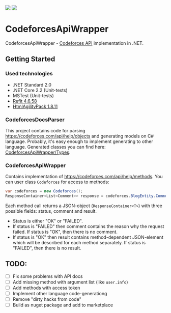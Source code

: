 <a href="https://docs.microsoft.com/en-us/dotnet/standard/net-standard"><img src="https://img.shields.io/badge/.NET%20Standard-2.0-green.svg"></a>
<a href="https://docs.microsoft.com/en-us/dotnet/core/"><img src="https://img.shields.io/badge/.NET%20Core-2.2-green.svg"></a>
# CodeforcesApiWrapper

CodeforcesApiWrapper - [Codeforces API](https://codeforces.com/api/help) implementation in .NET.

## Getting Started
### Used technologies

- .NET Standard 2.0
- .NET Core 2.2 (Unit-tests)
- MSTest (Unit-tests)
- [Refit 4.6.58](https://github.com/reactiveui/refit)
- [HtmlAgilityPack 1.8.11](https://github.com/zzzprojects/html-agility-pack)

### CodeforcesDocsParser

This project contains code for parsing https://codeforces.com/api/help/objects and generating models on C# language. Probably, it's easy enough to implement generating to other language. Generated classes you can find here: [CodeforcesApiWrapper/Types](CodeforcesApiWrapper/Types).


### CodeforcesApiWrapper

Contains implementation of https://codeforces.com/api/help/methods. You can user class `Codeforces` for access to methods:
```C#
var codeforces = new Codeforces();
ResponseContainer<List<Comment>> response = codeforces.BlogEntity.Comments(79).Result;
```
Each method call returns a JSON-object (`ResponseContainer<T>`) with three possible fields: status, comment and result.

- Status is either "OK" or "FAILED".
- If status is "FAILED" then comment contains the reason why the request failed. If status is "OK", then there is no comment.
- If status is "OK" then result contains method-dependent JSON-element which will be described for each method separately. If status is "FAILED", then there is no result.

## TODO:

- [ ] Fix some problems with API docs
- [ ] Add missing method with argument list (like `user.info`)
- [ ] Add methods with access token
- [ ] Implement other language code-generationg
- [ ] Remove "dirty hacks from code"
- [ ] Build as nuget package and add to marketplace